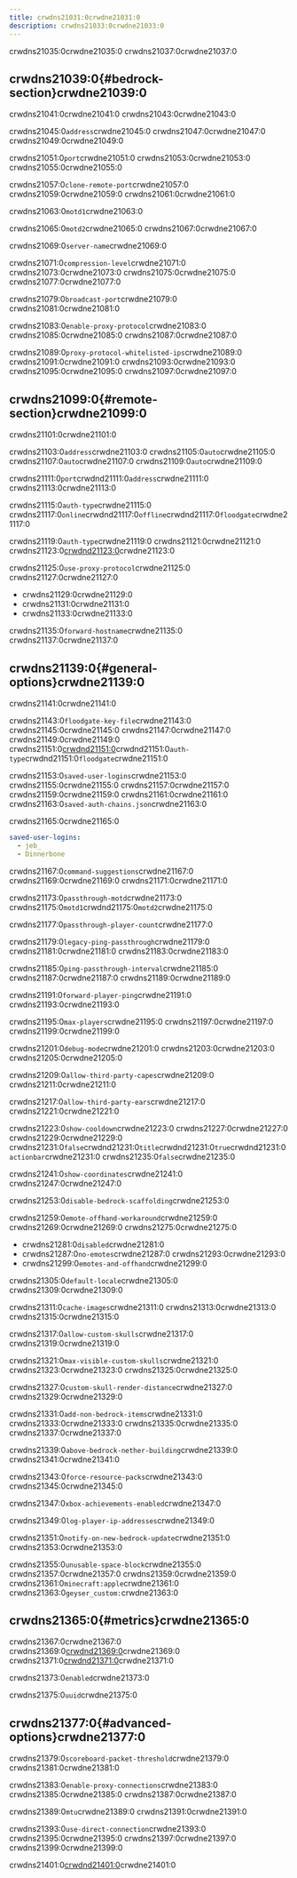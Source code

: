 ```yaml
---
title: crwdns21031:0crwdne21031:0
description: crwdns21033:0crwdne21033:0
---
```


crwdns21035:0crwdne21035:0 crwdns21037:0crwdne21037:0

## crwdns21039:0{#bedrock-section}crwdne21039:0

crwdns21041:0crwdne21041:0 crwdns21043:0crwdne21043:0

crwdns21045:0`address`crwdne21045:0 crwdns21047:0crwdne21047:0 crwdns21049:0crwdne21049:0

crwdns21051:0`port`crwdne21051:0 crwdns21053:0crwdne21053:0 crwdns21055:0crwdne21055:0

crwdns21057:0`clone-remote-port`crwdne21057:0 crwdns21059:0crwdne21059:0 crwdns21061:0crwdne21061:0

crwdns21063:0`motd1`crwdne21063:0

crwdns21065:0`motd2`crwdne21065:0 crwdns21067:0crwdne21067:0

crwdns21069:0`server-name`crwdne21069:0

crwdns21071:0`compression-level`crwdne21071:0 crwdns21073:0crwdne21073:0 crwdns21075:0crwdne21075:0 crwdns21077:0crwdne21077:0

crwdns21079:0`broadcast-port`crwdne21079:0 crwdns21081:0crwdne21081:0

crwdns21083:0`enable-proxy-protocol`crwdne21083:0 crwdns21085:0crwdne21085:0 crwdns21087:0crwdne21087:0

crwdns21089:0`proxy-protocol-whitelisted-ips`crwdne21089:0 crwdns21091:0crwdne21091:0 crwdns21093:0crwdne21093:0 crwdns21095:0crwdne21095:0 crwdns21097:0crwdne21097:0

## crwdns21099:0{#remote-section}crwdne21099:0

crwdns21101:0crwdne21101:0

crwdns21103:0`address`crwdne21103:0 crwdns21105:0`auto`crwdne21105:0 crwdns21107:0`auto`crwdne21107:0 crwdns21109:0`auto`crwdne21109:0

crwdns21111:0`port`crwdnd21111:0`address`crwdne21111:0 crwdns21113:0crwdne21113:0

crwdns21115:0`auth-type`crwdne21115:0 crwdns21117:0`online`crwdnd21117:0`offline`crwdnd21117:0`floodgate`crwdne21117:0

crwdns21119:0`auth-type`crwdne21119:0 crwdns21121:0crwdne21121:0 crwdns21123:0[crwdnd21123:0](/wiki/floodgate/)crwdne21123:0

crwdns21125:0`use-proxy-protocol`crwdne21125:0 crwdns21127:0crwdne21127:0

- crwdns21129:0crwdne21129:0
- crwdns21131:0crwdne21131:0
- crwdns21133:0crwdne21133:0

crwdns21135:0`forward-hostname`crwdne21135:0 crwdns21137:0crwdne21137:0

## crwdns21139:0{#general-options}crwdne21139:0

crwdns21141:0crwdne21141:0

crwdns21143:0`floodgate-key-file`crwdne21143:0 crwdns21145:0crwdne21145:0 crwdns21147:0crwdne21147:0 crwdns21149:0crwdne21149:0 crwdns21151:0[crwdnd21151:0](/wiki/floodgate/)crwdnd21151:0`auth-type`crwdnd21151:0`floodgate`crwdne21151:0

crwdns21153:0`saved-user-logins`crwdne21153:0
crwdns21155:0crwdne21155:0
crwdns21157:0crwdne21157:0 crwdns21159:0crwdne21159:0
crwdns21161:0crwdne21161:0
crwdns21163:0`saved-auth-chains.json`crwdne21163:0

crwdns21165:0crwdne21165:0

```yml
saved-user-logins:
  - jeb_
  - Dinnerbone
```

crwdns21167:0`command-suggestions`crwdne21167:0 crwdns21169:0crwdne21169:0 crwdns21171:0crwdne21171:0

crwdns21173:0`passthrough-motd`crwdne21173:0 crwdns21175:0`motd1`crwdnd21175:0`motd2`crwdne21175:0

crwdns21177:0`passthrough-player-count`crwdne21177:0

crwdns21179:0`legacy-ping-passthrough`crwdne21179:0 crwdns21181:0crwdne21181:0 crwdns21183:0crwdne21183:0

crwdns21185:0`ping-passthrough-interval`crwdne21185:0 crwdns21187:0crwdne21187:0 crwdns21189:0crwdne21189:0

crwdns21191:0`forward-player-ping`crwdne21191:0 crwdns21193:0crwdne21193:0

crwdns21195:0`max-players`crwdne21195:0 crwdns21197:0crwdne21197:0 crwdns21199:0crwdne21199:0

crwdns21201:0`debug-mode`crwdne21201:0 crwdns21203:0crwdne21203:0 crwdns21205:0crwdne21205:0

crwdns21209:0`allow-third-party-capes`crwdne21209:0 crwdns21211:0crwdne21211:0

crwdns21217:0`allow-third-party-ears`crwdne21217:0 crwdns21221:0crwdne21221:0

crwdns21223:0`show-cooldown`crwdne21223:0 crwdns21227:0crwdne21227:0 crwdns21229:0crwdne21229:0 crwdns21231:0`false`crwdnd21231:0`title`crwdnd21231:0`true`crwdnd21231:0`actionbar`crwdne21231:0 crwdns21235:0`false`crwdne21235:0

crwdns21241:0`show-coordinates`crwdne21241:0 crwdns21247:0crwdne21247:0

crwdns21253:0`disable-bedrock-scaffolding`crwdne21253:0

crwdns21259:0`emote-offhand-workaround`crwdne21259:0 crwdns21269:0crwdne21269:0 crwdns21275:0crwdne21275:0

- crwdns21281:0`disabled`crwdne21281:0
- crwdns21287:0`no-emotes`crwdne21287:0 crwdns21293:0crwdne21293:0
- crwdns21299:0`emotes-and-offhand`crwdne21299:0

crwdns21305:0`default-locale`crwdne21305:0 crwdns21309:0crwdne21309:0

crwdns21311:0`cache-images`crwdne21311:0 crwdns21313:0crwdne21313:0 crwdns21315:0crwdne21315:0

crwdns21317:0`allow-custom-skulls`crwdne21317:0 crwdns21319:0crwdne21319:0

crwdns21321:0`max-visible-custom-skulls`crwdne21321:0 crwdns21323:0crwdne21323:0 crwdns21325:0crwdne21325:0

crwdns21327:0`custom-skull-render-distance`crwdne21327:0 crwdns21329:0crwdne21329:0

crwdns21331:0`add-non-bedrock-items`crwdne21331:0 crwdns21333:0crwdne21333:0 crwdns21335:0crwdne21335:0 crwdns21337:0crwdne21337:0

crwdns21339:0`above-bedrock-nether-building`crwdne21339:0 crwdns21341:0crwdne21341:0

crwdns21343:0`force-resource-packs`crwdne21343:0 crwdns21345:0crwdne21345:0

crwdns21347:0`xbox-achievements-enabled`crwdne21347:0

crwdns21349:0`log-player-ip-addresses`crwdne21349:0

crwdns21351:0`notify-on-new-bedrock-update`crwdne21351:0 crwdns21353:0crwdne21353:0

crwdns21355:0`unusable-space-block`crwdne21355:0 crwdns21357:0crwdne21357:0 crwdns21359:0crwdne21359:0 crwdns21361:0`minecraft:apple`crwdne21361:0 crwdns21363:0`geyser_custom:`crwdne21363:0

## crwdns21365:0{#metrics}crwdne21365:0

crwdns21367:0crwdne21367:0 crwdns21369:0[crwdnd21369:0](https://bstats.org/)crwdne21369:0 crwdns21371:0[crwdnd21371:0](https://bstats.org/plugin/server-implementation/GeyserMC/)crwdne21371:0

crwdns21373:0`enabled`crwdne21373:0

crwdns21375:0`uuid`crwdne21375:0

## crwdns21377:0{#advanced-options}crwdne21377:0

crwdns21379:0`scoreboard-packet-threshold`crwdne21379:0 crwdns21381:0crwdne21381:0

crwdns21383:0`enable-proxy-connections`crwdne21383:0 crwdns21385:0crwdne21385:0 crwdns21387:0crwdne21387:0

crwdns21389:0`mtu`crwdne21389:0 crwdns21391:0crwdne21391:0

crwdns21393:0`use-direct-connection`crwdne21393:0 crwdns21395:0crwdne21395:0 crwdns21397:0crwdne21397:0 crwdns21399:0crwdne21399:0

crwdns21401:0[crwdnd21401:0](https://github.com/GeyserMC/Geyser/blob/master/core/src/main/resources/config.yml)crwdne21401:0
